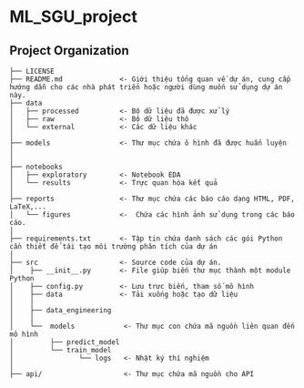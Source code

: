 ML_SGU_project
==============================

Project Organization
------------

    ├── LICENSE
    ├── README.md              <- Giới thiệu tổng quan về dự án, cung cấp hướng dẫn cho các nhà phát triển hoặc người dùng muốn sử dụng dự án này.
    ├── data
    │   ├── processed          <- Bộ dữ liệu đã được xử lý
    │   ├── raw                <- Bộ dữ liệu thô
    │   └── external           <- Các dữ liệu khác     
    │
    ├── models                 <- Thư mục chứa ô hình đã được huấn luyện
    │
    │
    ├── notebooks
    │   ├── exploratory        <- Notebook EDA
    │   └── results            <- Trực quan hóa kết quả 
    │
    ├── reports                <- Thư mục chứa các báo cáo dạng HTML, PDF, LaTeX,...
    │   └── figures            <-  Chứa các hình ảnh sử dụng trong các báo cáo.
    │
    ├── requirements.txt       <- Tập tin chứa danh sách các gói Python cần thiết để tái tạo môi trường phân tích của dự án
    │
    ├── src                    <- Source code của dự án.
    │    ├── __init__.py       <- File giúp biến thư mục thành một module Python
    │    ├── config.py         <- Lưu trưc biến, tham số mô hình
    │    ├── data              <- Tải xuống hoặc tạo dữ liệu
    │    │
    │    ├── data_engineering 
    │    │
    │    └──  models            <- Thư mục con chứa mã nguồn liên quan đến mô hình
    │         ├── predict_model
    │         └── train_model
    │                └── logs   <- Nhật ký thí nghiệm
    │
    ├── api/                    <- Thư mục chứa mã nguồn cho API  
    
